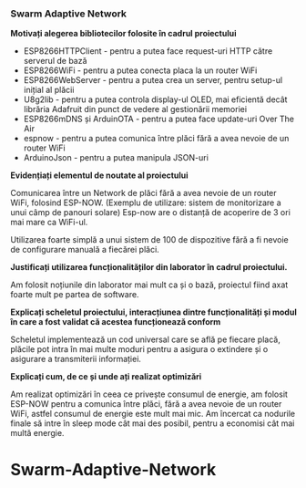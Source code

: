 ### Swarm Adaptive Network

**Motivați alegerea bibliotecilor folosite în cadrul proiectului**

-   ESP8266HTTPClient - pentru a putea face request-uri HTTP către serverul de bază
-   ESP8266WiFi - pentru a putea conecta placa la un router WiFi
-   ESP8266WebServer - pentru a putea crea un server, pentru setup-ul inițial al plăcii
-   U8g2lib - pentru a putea controla display-ul OLED, mai eficientă decât librăria Adafruit din punct de vedere al gestionării memoriei
-   ESP8266mDNS și ArduinOTA - pentru a putea face update-uri Over The Air
-   espnow - pentru a putea comunica între plăci fără a avea nevoie de un router WiFi
-   ArduinoJson - pentru a putea manipula JSON-uri

**Evidențiați elementul de noutate al proiectului**

Comunicarea între un Network de plăci fără a avea nevoie de un router WiFi, folosind ESP-NOW. (Exemplu de utilizare: sistem de monitorizare a unui câmp de panouri solare)
Esp-now are o distanță de acoperire de 3 ori mai mare ca WiFi-ul.

Utilizarea foarte simplă a unui sistem de 100 de dispozitive fără a fi nevoie de configurare manuală a fiecărei plăci.

**Justificați utilizarea funcționalităților din laborator în cadrul proiectului.**

Am folosit noțiunile din laborator mai mult ca și o bază, proiectul fiind axat foarte mult pe partea de software.

**Explicați scheletul proiectului, interacțiunea dintre funcționalități și modul în care a fost validat că acestea funcționează conform**

Scheletul implementează un cod universal care se află pe fiecare placă, plăcile pot intra în mai multe moduri pentru a asigura o extindere și o asigurare a transmiterii informației.

**Explicați cum, de ce și unde ați realizat optimizări**

Am realizat optimizări în ceea ce privește consumul de energie, am folosit ESP-NOW pentru a comunica între plăci, fără a avea nevoie de un router WiFi, astfel consumul de energie este mult mai mic.
Am încercat ca nodurile finale să intre în sleep mode cât mai des posibil, pentru a economisi cât mai multă energie.
# Swarm-Adaptive-Network
